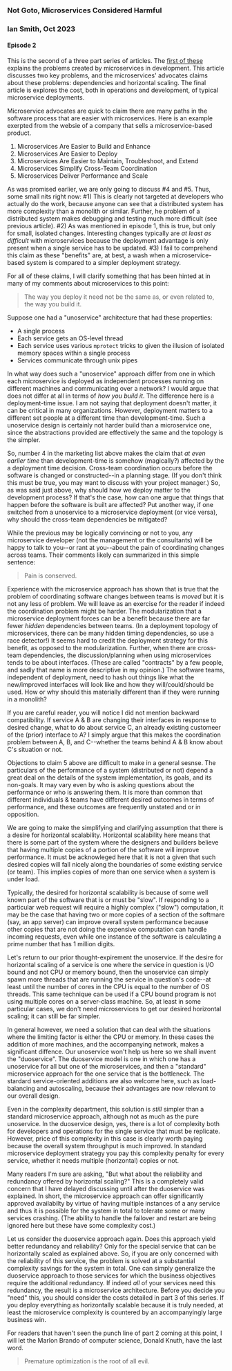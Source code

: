 
### Not Goto, Microservices Considered Harmful 
### Ian Smith, Oct 2023 
#### Episode 2 

This is the second of a three part series of articles.  The [first of
these](/docs/mserviceone) explains the problems created by microservices in
development.  This article discusses two key problems, and the microservices'
advocates claims about these problems: dependencies and horizontal scaling.  The
final article is explores the cost, both in operations and development, of
typical microservice deployments.

Microservice advocates are quick to claim there are many paths in the software
process that are easier with microservices. Here is an example exerpted from 
the websie of a company that sells a microservice-based product.

1. Microservices Are Easier to Build and Enhance
2. Microservices Are Easier to Deploy
3. Microservices Are Easier to Maintain, Troubleshoot, and Extend
4. Microservices Simplify Cross-Team Coordination
5. Microservices Deliver Performance and Scale

As was promised earlier, we are only going to discuss #4 and #5.  Thus, some
small nits right now: #1) This is clearly not targeted at developers who actually
do the work, because anyone can see that a distributed system has more
complexity than a monolith or similar.  Further, he problem of a distributed
system makes debugging and testing much more difficult (see previous article).
#2) As was mentioned in episode 1, this is true, but only for small,
isolated changes.  Interesting changes typically are *at least as difficult*
with microservices because the deployment advantage is only present when a
single service has to be updated. #3) I fail to comprehend this claim as these
"benefits" are, at best, a wash when a microservice-based system is compared to
a simpler deployment strategy.

For all of these claims, I will clarify something that has been hinted at in
many of my comments about microservices to this point:

> The way you deploy it need not be the same as, or even related to, the way you
> build it.

Suppose one had a "unoservice" architecture that had these properties:

* A single process
* Each service gets an OS-level thread
* Each service uses various `mprotect` tricks to given the illusion of
isolated memory spaces within a single process
* Services communicate through unix pipes

In what way does such a "unoservice" approach differ from one in which each
microservice is deployed as independent processes running on different machines
and communicating over a network?  I would argue that does not differ at all in
terms of *how you build it*.  The difference here is a deployment-time issue.  I
am not saying that deployment doesn't matter, it can be critical in many
organizations.  However, deployment matters to a different set people at a
different time than development-time.  Such a unoservice design is certainly not
harder build than a microservice one, since the abstractions provided are
effectively the same and the topology is the simpler.

So, number 4 in the marketing list above makes the claim that *at even earlier
time* than development-time is somehow (magically?) affected by the a
deployment time decision.  Cross-team coordination occurs before the software is
changed or constructed--in a planning stage.  (If you don't think this must be
true, you may want to discuss with your project manager.)   So, as was said just
above, why should how we deploy matter to the development process?  If that's
the case, how can one argue that things that happen before the software is built
are affected?  Put another way, if one switched from a unoservice to a
microservice deployment (or vice versa), why  should the cross-team
dependencies be mitigated?

While the previous may be logically convincing or not to you, any microservice
developer (not the management or the consultants) will be happy to talk to
you--or rant at you--about the pain of coordinating changes across teams.
Their comments likely can summarized in this simple sentence:

> Pain is conserved.

Experience with the microservice approach has shown that is true that the
problem of coordinating software changes between teams is *moved* but it is not
any less of problem. We will leave as an exercise for the reader if indeed the
coordination problem might be harder. The modularization that a microservice
deployment forces can be a benefit because there are far fewer _hidden_
dependencies between teams.  (In a deployment topology of microservices, there
can be many hidden timing dependencies, so use a race detector!)  It seems hard
to credit the deployment strategy for this benefit, as opposed to the
modularization.  Further, when there are cross-team dependencies, the
discussion/planning when using microservices tends to be about interfaces.
(These are called "contracts" by a few people, and sadly that name is more
descriptive in my opinion.) The software teams, independent of deployment, need
to hash out things like what the new/improved interfaces will look like and how
they will/could/should be used.  How or why should this materially different
than if they were running in a monolith?

If you are careful reader, you will notice I did not mention backward
compatibility. If service A & B are changing their interfaces in response to
desired change, what to do about service C, an already existing customeer of the
(prior) interface to A?  I simply argue that this makes the coordination problem
between A, B, and C--whether the teams behind A & B know about C's situation or
not.

Objections to claim 5 above are difficult to make in a general sesnse.  The
particulars of the performance of a system (distributed or not) depend a great
deal on the details of the system implementation, its goals, and its non-goals.
It may vary even by who is asking questions about the performance or who is
answering them.  It is more than common that different individuals & teams have
different desired outcomes in terms of performance, and these outcomes are
frequently unstated and or in opposition.

We are going to make the simplifying and clarifying assumption that there is a
desire for horizontal scalability.  Horizontal scalability here means that there
is some part of the system where the designers and builders believe that having
multiple copies of a portion of the software will improve performance.  It must
be acknowleged here that it is not a given that such desired copies will fall
nicely along the boundaries of some existing service (or team).  This implies
copies of more than one service when a system is under load.

Typically, the desired for horizontal scalability is because of some well known
part of the software that is or must be "slow".  If responding to a particular
web request will require a highly complex ("slow") computation, it may be the
case that having two or more copies of a section of the softmare (say, an app
server) can improve overall system performance because other copies that are not
doing the expensive computation can handle incoming requests, even while one
instance of the software is calculating a prime number that has 1 million
digits.  

Let's return to our prior thought-expirement the unoservice.  If the desire for
horizontal scaling of a service is one where the service in question is I/O
bound and not CPU or memory bound, then the unoservice can simply spawn more
threads that are running the service in question's code--at least until the
number of cores in the CPU is equal to the number of OS threads. This same
technique can be used if a CPU bound program is not using multiple cores on a
server-class machine.  So, at least in some particular cases, we don't need
microservices to get our desired horizontal scaling; it can still be far
simpler.

In general however, we need a solution that can deal with the situations where
the limiting factor is either the CPU or memory.  In these cases the addition
of more machines, and the accompanying network, makes a significant diffence.
Our unoservice won't help us here so we shall invent the "duoservice".  The
duoservice model is one in which one has a unoservice for all but one of
the microservices, and then a "standard" microservice approach for the
one service that is the bottleneck.  The stardard service-oriented additions
are also welcome here, such as load-balancing and autoscaling, because their 
advantages are now relevant to our overall design.  

Even in the complexity department, this solution is *still* simpler than a
standard microservice approach, although not as much as the pure unoservice.  In
the duoservice design, yes, there is a lot of complexity both for developers and
operations for the single service that must be replicate. However, price of this
complexity in this case is clearly worth paying because the overall system
throughput is much improved.  In standard microservice deployment strategy you
pay this complexity penalty for every service, whether it needs multiple
(horizontal) copies or not.

Many readers I'm sure are asking, "But what about the reliability and redundancy
offered by horizontal scaling?" This is a completely valid concern that I have
delayed discussing until after the duoservice was explained.  In short, the
microservice approach can offer significantly approved availabilty by virtue
of having multiple instances of a any service and thus it is possible for the 
system in total to tolerate some or many services crashing.  (The ability to
handle the failover and restart are being ignored here but these have some
complexity cost.) 

Let us consider the duoservice approach again.  Does this approach yield better
redundancy and reliability? Only for the special service that can be
horizontally scaled as explained above.  So, if you are only concerned with the
reliability of this service, the problem is solved at a substantial complexity
savings for the system in total.  One can simply generalize the duoservice
approach to those services for which the business objectives require the
additional redundancy.  If indeed *all* of your services need this redundancy,
the result is a microservice architecture. Before you decide you "need" this,
you should consider the costs detailed in part 3 of this series.  If you deploy
everything as horizontally scalable because it is truly needed, at least the
microservice complexity is countered by an accompanyingly large business win.

For readers that haven't seen the punch line of part 2 coming at this point, I
will let the Marlon Brando of computer science, Donald Knuth, have the last
word. 

> Premature optimization is the root of all evil.
